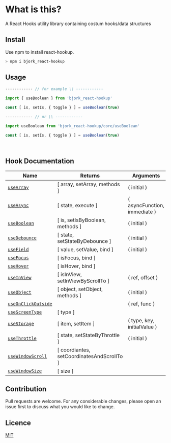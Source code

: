 # What is this?
A React Hooks utility library containing costum hooks/data structures

## Install
Use npm to install react-hookup.
```bash
> npm i bjork_react-hookup
```

## Usage

```js
------------ // for example \\ ------------

import { useBoolean } from 'bjork_react-hookup'

const [ is, setIs, { toggle } ] = useBoolean(true)

------------ // or \\ ------------

import useBoolean from 'bjork_react-hookup/core/useBoolean'

const [ is, setIs, { toggle } ] = useBoolean(true)

```
<br>

## Hook Documentation

| Name                                    | Returns                                    | Arguments                               |
| --------------------------------------- | ------------------------------------------ | --------------------------------------- |
| [`useArray`]()                          | [ array, setArray, methods ]               | ( initial )                             |
| [`useAsync`]()                          | [ state, execute ]                         | ( asyncFunction, immediate )            |
| [`useBoolean`]()                        | [ is, setIsByBoolean, methods ]            | ( initial )                             |
| [`useDebounce`]()                       | [ state, setStateByDebounce ]              | ( initial )                             |
| [`useField`]()                          | [ value, setValue, bind ]                  | ( initial )                             |
| [`useFocus`]()                          | [ isFocus, bind ]                          |                                         |
| [`useHover`]()                          | [ isHover, bind ]                          |                                         |
| [`useInView`]()                         | [ isInView, setInViewByScrollTo ]          | ( ref, offset )                         |
| [`useObject`]()                         | [ object, setObject, methods ]             | ( initial )                             |
| [`useOnClickOutside`]()                 |                                            | ( ref, func )                           |
| [`useScreenType`]()                     | [ type ]                                   |                                         |
| [`useStorage`]()                        | [ item, setItem ]                          | ( type, key, initialValue )             |
| [`useThrottle`]()                       | [ state, setStateByThrottle ]              | ( initial )                             |
| [`useWindowScroll`]()                   | [ coordiantes, setCoordinatesAndScrollTo ] |                                         |
| [`useWindowSize`]()                     | [ size ]                                   |                                         |


## Contribution
Pull requests are welcome. For any considerable changes, please open an issue first to discuss what you would like to change.<br>

## Licence
[MIT](https://github.com/EmilEinarsen/bjork_react-hookup/blob/master/LICENSE)













